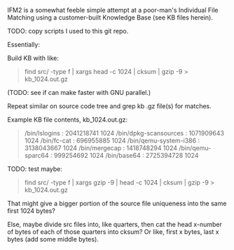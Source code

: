 IFM2 is a somewhat feeble simple attempt at a poor-man's Individual File Matching using a customer-built Knowledge Base (see KB files herein). 

TODO: copy scripts I used to this git repo.  

Essentially: 

Build KB with like: 

>find src/ -type f | xargs head -c 1024 | cksum | gzip -9 > kb_1024.out.gz

(TODO: see if can make faster with GNU parallel.)

Repeat similar on source code tree and grep kb .gz file(s) for matches.  

Example KB file contents, kb_1024.out.gz:

>/bin/lslogins : 2041218741 1024
>/bin/dpkg-scansources : 1071909643 1024
>/bin/fc-cat : 696955885 1024
>/bin/qemu-system-i386 : 3138043667 1024
>/bin/mergecap : 1418748294 1024
>/bin/qemu-sparc64 : 999254692 1024
>/bin/base64 : 2725394728 1024

TODO:  test maybe:  

>find src/ -type f | xargs gzip -9 | head -c 1024 | cksum | gzip -9 > kb_1024.out.gz

That might give a bigger portion of the source file uniqueness into the same first 1024 bytes?

Else, maybe divide src files into, like quarters, then cat the head x-number of bytes of each of those quarters into cksum? Or like, first x bytes, last x bytes (add some middle bytes).

